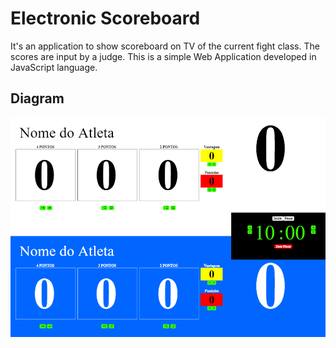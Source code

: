 # Electronic Scoreboard
It's an application to show scoreboard on TV of the current fight class. 
The scores are input by a judge.
This is a simple Web Application developed in JavaScript language.

## Diagram
![alt text](https://github.com/xjaox/Electronic-Scoreboard/blob/master/Docs/Layout.png?raw=true)
